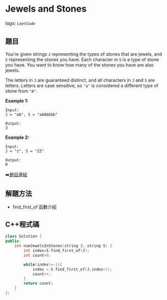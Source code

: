 # Jewels and Stones

###### tags: `LeetCode`

## 題目
You're given strings `J` representing the types of stones that are jewels, and `S` representing the stones you have.  Each character in `S` is a type of stone you have.  You want to know how many of the stones you have are also jewels.

The letters in `J` are guaranteed distinct, and all characters in `J` and `S` are letters. Letters are case sensitive, so `"a"` is considered a different type of stone from `"A"`.


**Example 1:** 

    Input: 
    J = "aA", S = "aAAbbbb"

    Output:
    3

**Example 2:** 

    Input:
    J = "z", S = "ZZ"

    Output: 
    0

:arrow_right:[題目連結](https://leetcode.com/explore/challenge/card/may-leetcoding-challenge/534/week-1-may-1st-may-7th/3317/)

## 解題方法
- find_first_of 函數介紹

## C++程式碼
```C++
class Solution {
public:
    int numJewelsInStones(string J, string S) {
        int index=S.find_first_of(J);
        int count=0;

        while(index!=-1){
            index = S.find_first_of(J,index+1);
            count++;
        }
        return count;
    }
};
